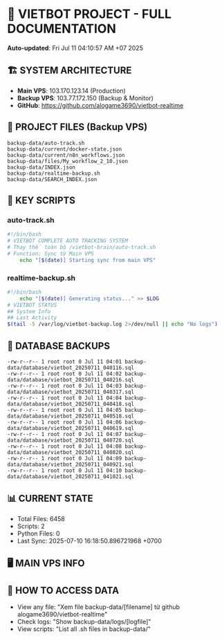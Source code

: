# 🤖 VIETBOT PROJECT - FULL DOCUMENTATION
**Auto-updated**: Fri Jul 11 04:10:57 AM +07 2025

## 🏗️ SYSTEM ARCHITECTURE
- **Main VPS**: 103.170.123.14 (Production)
- **Backup VPS**: 103.77.172.150 (Backup & Monitor)
- **GitHub**: https://github.com/alogame3690/vietbot-realtime

## 📁 PROJECT FILES (Backup VPS)
```
backup-data/auto-track.sh
backup-data/current/docker-state.json
backup-data/current/n8n_workflows.json
backup-data/files/My_workflow_2_10.json
backup-data/INDEX.json
backup-data/realtime-backup.sh
backup-data/SEARCH_INDEX.json
```

## 🔧 KEY SCRIPTS
### auto-track.sh
```bash
#!/bin/bash
# VIETBOT COMPLETE AUTO TRACKING SYSTEM
# Thay thế toàn bộ /vietbot-brain/auto-track.sh
# Function: Sync từ Main VPS
    echo "[$(date)] Starting sync from main VPS"
```
### realtime-backup.sh
```bash
#!/bin/bash
    echo "[$(date)] Generating status..." >> $LOG
# VIETBOT STATUS
## System Info
## Last Activity
$(tail -5 /var/log/vietbot-backup.log 2>/dev/null || echo "No logs")
```

## 💾 DATABASE BACKUPS
```
-rw-r--r-- 1 root root 0 Jul 11 04:01 backup-data/database/vietbot_20250711_040116.sql
-rw-r--r-- 1 root root 0 Jul 11 04:02 backup-data/database/vietbot_20250711_040216.sql
-rw-r--r-- 1 root root 0 Jul 11 04:03 backup-data/database/vietbot_20250711_040317.sql
-rw-r--r-- 1 root root 0 Jul 11 04:04 backup-data/database/vietbot_20250711_040418.sql
-rw-r--r-- 1 root root 0 Jul 11 04:05 backup-data/database/vietbot_20250711_040518.sql
-rw-r--r-- 1 root root 0 Jul 11 04:06 backup-data/database/vietbot_20250711_040619.sql
-rw-r--r-- 1 root root 0 Jul 11 04:07 backup-data/database/vietbot_20250711_040720.sql
-rw-r--r-- 1 root root 0 Jul 11 04:08 backup-data/database/vietbot_20250711_040820.sql
-rw-r--r-- 1 root root 0 Jul 11 04:09 backup-data/database/vietbot_20250711_040921.sql
-rw-r--r-- 1 root root 0 Jul 11 04:10 backup-data/database/vietbot_20250711_041021.sql
```

## 📊 CURRENT STATE
- Total Files: 6458
- Scripts: 2
- Python Files: 0
- Last Sync: 2025-07-10 16:18:50.896721968 +0700

## 🖥️ MAIN VPS INFO


## 🚨 HOW TO ACCESS DATA
- View any file: "Xem file backup-data/[filename] từ github alogame3690/vietbot-realtime"
- Check logs: "Show backup-data/logs/[logfile]"
- View scripts: "List all .sh files in backup-data/"
